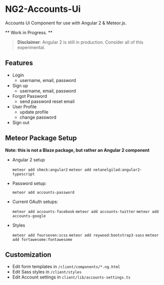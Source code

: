 # NG2-Accounts-Ui
 
Accounts Ui Component for use with Angular 2 & Meteor.js.

** Work in Progress. **

> **Disclaimer**: Angular 2 is still in production. Consider all of this experimental.

## Features

* Login
    - username, email, password
* Sign up
    - username, email, password
* Forgot Password
  - send password reset email
* User Profile
  - update profile
  - change password
* Sign out

## Meteor Package Setup

**Note: this is not a Blaze package, but rather an Angular 2 component**

* Angular 2 setup

    `meteor add shmck:angular2`
    `meteor add netanelgilad:angular2-typescript`

* Password setup:

    `meteor add accounts-password`
    
* Current OAuth setups:

    `meteor add accounts-facebook`
    `meteor add accounts-twitter`
    `meteor add accounts-google`
    
* Styles
    
    `meteor add fourseven:scss`
    `meteor add reywood:bootstrap3-sass`
    `meteor add fortawesome:fontawesome`

## Customization

* Edit form templates in `/client/components/*.ng.html`
* Edit Sass styles in `/client/styles`
* Edit Account settings in `client/lib/accounts-settings.ts`    
 
    
